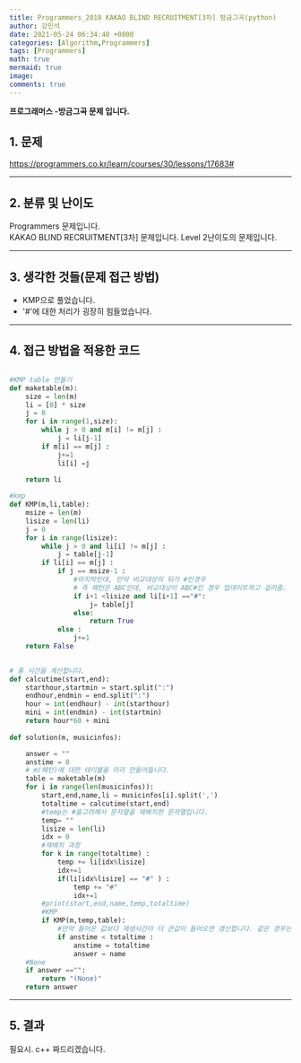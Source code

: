 ```yaml
---
title: Programmers_2018 KAKAO BLIND RECRUITMENT[3차] 방금그곡(python)
author: 강민석
date: 2021-05-24 06:34:40 +0800
categories: [Algorithm,Programmers]
tags: [Programmers]
math: true
mermaid: true
image: 
comments: true
---
```


**프로그래머스 -방금그곡 문제 입니다.**

## 1. 문제
<https://programmers.co.kr/learn/courses/30/lessons/17683#>






-----  

## 2. 분류 및 난이도

Programmers 문제입니다.  
KAKAO BLIND RECRUITMENT[3차] 문제입니다.
Level 2난이도의 문제입니다. 


-----  

## 3. 생각한 것들(문제 접근 방법)

- KMP으로 풀었습니다.
- '#'에 대한 처리가 굉장히 힘들었습니다.


-----  

## 4. 접근 방법을 적용한 코드


```python

#KMP table 만들기
def maketable(m):
    size = len(m)
    li = [0] * size
    j = 0
    for i in range(1,size):
        while j > 0 and m[i] != m[j] : 
            j = li[j-1]
        if m[i] == m[j] :
            j+=1
            li[i] =j
    
    return li

#kmp
def KMP(m,li,table):
    msize = len(m)
    lisize = len(li)
    j = 0
    for i in range(lisize):
        while j > 0 and li[i] != m[j] : 
            j = table[j-1]
        if li[i] == m[j] : 
            if j == msize-1 :
                #마지막인데, 만약 비교대상의 뒤가 #인경우 
                # 즉 패턴은 ABC인데, 비교대상이 ABC#인 경우 업데이트하고 걸러줌. 
                if i+1 <lisize and li[i+1] =="#":
                    j= table[j]    
                else:
                    return True
            else :
                j+=1
    return False
    

# 총 시간을 계산합니다.    
def calcutime(start,end):
    starthour,startmin = start.split(":")
    endhour,endmin = end.split(":")
    hour = int(endhour) - int(starthour)
    mini = int(endmin) - int(startmin)
    return hour*60 + mini
        
def solution(m, musicinfos):

    answer = ""
    anstime = 0
    # m(패턴)에 대한 테이블을 미리 만들어둡니다.
    table = maketable(m)
    for i in range(len(musicinfos)):
        start,end,name,li = musicinfos[i].split(',')
        totaltime = calcutime(start,end)
        #temp는 #을고려해서 문자열을 재배치한 문자열입니다.
        temp= ""
        lisize = len(li)
        idx = 0
        #재배치 과정
        for k in range(totaltime) : 
            temp += li[idx%lisize]
            idx+=1
            if(li[idx%lisize] == "#" ) :
                temp += "#"
                idx+=1
        #print(start,end,name,temp,totaltime)
        #KMP
        if KMP(m,temp,table):
            #만약 들어온 값보다 재생시간이 더 큰값이 들어오면 갱신합니다. 같은 경우는 어차피 이미 들어온값이 작거나 먼저나온 것이므로.. 고려 안합니다.
            if anstime < totaltime : 
                anstime = totaltime
                answer = name
    #None            
    if answer =="":
        return "(None)"
    return answer
```


-----



## 5. 결과

필요시. c++ 짜드리겠습니다.















 
